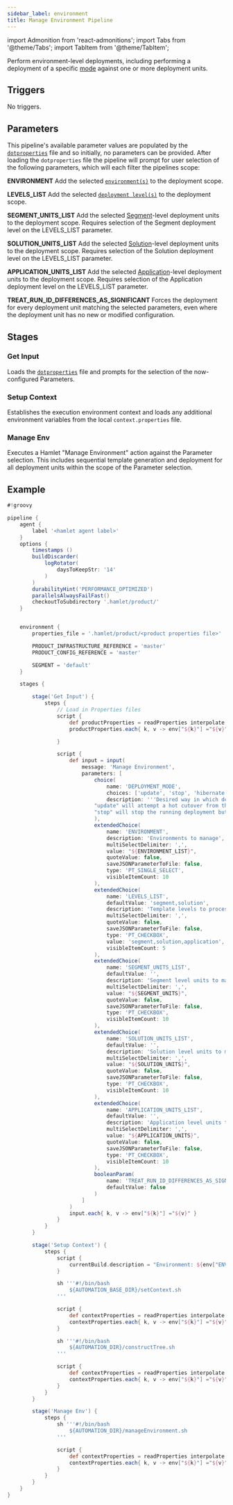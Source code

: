 ```yaml
---
sidebar_label: environment
title: Manage Environment Pipeline
---
```

import Admonition from 'react-admonitions';
import Tabs from '@theme/Tabs';
import TabItem from '@theme/TabItem';

Perform environment-level deployments, including performing a deployment of a specific [mode](../../../../../foundations/lifecycle#deployment-modes) against one or more deployment units.

## Triggers
No triggers.

## Parameters
This pipeline's available parameter values are populated by the [`dotproperties`](../dotproperties/dotproperties) file and so initially, no parameters can be provided. After loading the `dotproperties` file the pipeline will prompt for user selection of the following parameters, which will each filter the pipelines scope:

**ENVIRONMENT**
Add the selected [`environment(s)`](../../../../../foundations/terminology#environment) to the deployment scope.

**LEVELS_LIST**
Add the selected [`deployment level(s)`](../../../../../foundations/lifecycle#deployment-levels) to the deployment scope.

**SEGMENT_UNITS_LIST**
Add the selected [Segment](../../../../../foundations/terminology#segment)-level deployment units to the deployment scope. Requires selection of the Segment deployment level on the LEVELS_LIST parameter.

**SOLUTION_UNITS_LIST**
Add the selected [Solution](../../../../../foundations/terminology#solution)-level deployment units to the deployment scope. Requires selection of the Solution deployment level on the LEVELS_LIST parameter.

**APPLICATION_UNITS_LIST**
Add the selected [Application](../../../../../foundations/terminology#application)-level deployment units to the deployment scope. Requires selection of the Application deployment level on the LEVELS_LIST parameter.

**TREAT_RUN_ID_DIFFERENCES_AS_SIGNIFICANT**
Forces the deployment for every deployment unit matching the selected parameters, even where the deployment unit has no new or modified configuration.

## Stages

### Get Input
Loads the [`dotproperties`](../dotproperties/dotproperties) file and prompts for the selection of the now-configured Parameters.

### Setup Context
Establishes the execution environment context and loads any additional environment variables from the local `context.properties` file.

### Manage Env
Executes a Hamlet "Manage Environment" action against the Parameter selection. This includes sequential template generation and deployment for all deployment units within the scope of the Parameter selection. 

## Example
```groovy
#!groovy

pipeline {
    agent {
        label '<hamlet agent label>'
    }
    options {
        timestamps ()
        buildDiscarder(
            logRotator(
                daysToKeepStr: '14'
            )
        )
        durabilityHint('PERFORMANCE_OPTIMIZED')
        parallelsAlwaysFailFast()
        checkoutToSubdirectory '.hamlet/product/'
    }


    environment {
        properties_file = '.hamlet/product/<product properties file>'

        PRODUCT_INFRASTRUCTURE_REFERENCE = 'master'
        PRODUCT_CONFIG_REFERENCE = 'master'

        SEGMENT = 'default'
    }

    stages {

        stage('Get Input') {
            steps {
                // Load in Properties files
                script {
                    def productProperties = readProperties interpolate: true, file: "${env.properties_file}";
                    productProperties.each{ k, v -> env["${k}"] ="${v}" }

                }

                script {
                    def input = input(
                        message: 'Manage Environment',
                        parameters: [
                            choice(
                                name: 'DEPLOYMENT_MODE',
                                choices: ['update', 'stop', 'hibernate'],
                                description: '''Desired way in which deploy should occur.
                            "update" will attempt a hot cutover from the running deployment to the desired deployment.
                            "stop" will stop the running deployment but not start the desired deployment - mainly intended to facilitate database maintenance without the application'''
                            ),
                            extendedChoice(
                                name: 'ENVIRONMENT',
                                description: 'Environments to manage',
                                multiSelectDelimiter: ',',
                                value: "${ENVIRONMENT_LIST}",
                                quoteValue: false,
                                saveJSONParameterToFile: false,
                                type: 'PT_SINGLE_SELECT',
                                visibleItemCount: 10
                            ),
                            extendedChoice(
                                name: 'LEVELS_LIST',
                                defaultValue: 'segment,solution',
                                description: 'Template levels to process',
                                multiSelectDelimiter: ',',
                                quoteValue: false,
                                saveJSONParameterToFile: false,
                                type: 'PT_CHECKBOX',
                                value: 'segment,solution,application',
                                visibleItemCount: 5
                            ),
                            extendedChoice(
                                name: 'SEGMENT_UNITS_LIST',
                                defaultValue: '',
                                description: 'Segment level units to manage',
                                multiSelectDelimiter: ',',
                                value: "${SEGMENT_UNITS}",
                                quoteValue: false,
                                saveJSONParameterToFile: false,
                                type: 'PT_CHECKBOX',
                                visibleItemCount: 10
                            ),
                            extendedChoice(
                                name: 'SOLUTION_UNITS_LIST',
                                defaultValue: '',
                                description: 'Solution level units to manage',
                                multiSelectDelimiter: ',',
                                value: "${SOLUTION_UNITS}",
                                quoteValue: false,
                                saveJSONParameterToFile: false,
                                type: 'PT_CHECKBOX',
                                visibleItemCount: 10
                            ),
                            extendedChoice(
                                name: 'APPLICATION_UNITS_LIST',
                                defaultValue: '',
                                description: 'Application level units to manage',
                                multiSelectDelimiter: ',',
                                value: "${APPLICATION_UNITS}",
                                quoteValue: false,
                                saveJSONParameterToFile: false,
                                type: 'PT_CHECKBOX',
                                visibleItemCount: 10
                            ),
                            booleanParam(
                                name: 'TREAT_RUN_ID_DIFFERENCES_AS_SIGNIFICANT',
                                defaultValue: false
                            )
                        ]
                    )
                    input.each{ k, v -> env["${k}"] ="${v}" }
                }
            }
        }

        stage('Setup Context') {
            steps {
                script {
                    currentBuild.description = "Environment: ${env["ENVIRONMENT"]}"
                }

                sh '''#!/bin/bash
                    ${AUTOMATION_BASE_DIR}/setContext.sh
                '''

                script {
                    def contextProperties = readProperties interpolate: true, file: "${WORKSPACE}/context.properties";
                    contextProperties.each{ k, v -> env["${k}"] ="${v}" }
                }

                sh '''#!/bin/bash
                    ${AUTOMATION_DIR}/constructTree.sh
                '''

                script {
                    def contextProperties = readProperties interpolate: true, file: "${WORKSPACE}/context.properties";
                    contextProperties.each{ k, v -> env["${k}"] ="${v}" }
                }
            }
        }

        stage('Manage Env') {
            steps {
                sh '''#!/bin/bash
                    ${AUTOMATION_DIR}/manageEnvironment.sh
                '''

                script {
                    def contextProperties = readProperties interpolate: true, file: "${WORKSPACE}/context.properties";
                    contextProperties.each{ k, v -> env["${k}"] ="${v}" }
                }
            }
        }
    }
}
```